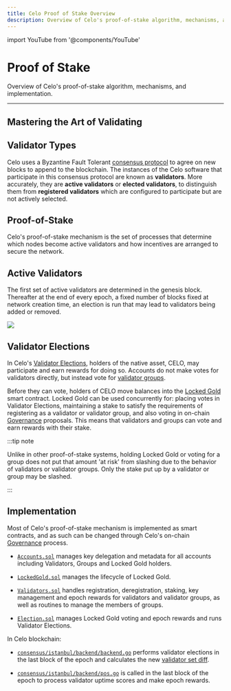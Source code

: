 ```yaml
---
title: Celo Proof of Stake Overview
description: Overview of Celo's proof-of-stake algorithm, mechanisms, and implementation.
---
```


import YouTube from '@components/YouTube'

# Proof of Stake

Overview of Celo's proof-of-stake algorithm, mechanisms, and implementation.

___

## Mastering the Art of Validating


<YouTube videoId="3UIudzzCb8o" />

## Validator Types

Celo uses a Byzantine Fault Tolerant [consensus protocol](/protocol/consensus) to agree on new blocks to append to the blockchain. The instances of the Celo software that participate in this consensus protocol are known as **validators**. More accurately, they are **active validators** or **elected validators**, to distinguish them from **registered validators** which are configured to participate but are not actively selected.

## Proof-of-Stake

Celo's proof-of-stake mechanism is the set of processes that determine which nodes become active validators and how incentives are arranged to secure the network.

## Active Validators

The first set of active validators are determined in the genesis block. Thereafter at the end of every epoch, a fixed number of blocks fixed at network creation time, an election is run that may lead to validators being added or removed.

![](https://storage.googleapis.com/celo-website/docs/concepts.jpg)

## Validator Elections

In Celo's [Validator Elections](/protocol/pos/validator-elections), holders of the native asset, CELO, may participate and earn rewards for doing so. Accounts do not make votes for validators directly, but instead vote for [validator groups](/protocol/pos/validator-groups).

Before they can vote, holders of CELO move balances into the [Locked Gold](/protocol/pos/locked-gold) smart contract. Locked Gold can be used concurrently for: placing votes in Validator Elections, maintaining a stake to satisfy the requirements of registering as a validator or validator group, and also voting in on-chain [Governance](/protocol/governance) proposals. This means that validators and groups can vote and earn rewards with their stake.

:::tip note

Unlike in other proof-of-stake systems, holding Locked Gold or voting for a group does not put that amount 'at risk' from slashing due to the behavior of validators or validator groups. Only the stake put up by a validator or group may be slashed.

:::

## Implementation

Most of Celo's proof-of-stake mechanism is implemented as smart contracts, and as such can be changed through Celo's on-chain [Governance](/protocol/governance) process.

- [`Accounts.sol`](https://github.com/celo-org/celo-monorepo/blob/master/packages/protocol/contracts/common/Accounts.sol) manages key delegation and metadata for all accounts including Validators, Groups and Locked Gold holders.

- [`LockedGold.sol`](https://github.com/celo-org/celo-monorepo/blob/master/packages/protocol/contracts/governance/LockedGold.sol) manages the lifecycle of Locked Gold.

- [`Validators.sol`](https://github.com/celo-org/celo-monorepo/blob/master/packages/protocol/contracts/governance/Validators.sol) handles registration, deregistration, staking, key management and epoch rewards for validators and validator groups, as well as routines to manage the members of groups.

- [`Election.sol`](https://github.com/celo-org/celo-monorepo/blob/master/packages/protocol/contracts/governance/Election.sol) manages Locked Gold voting and epoch rewards and runs Validator Elections.

In Celo blockchain:

- [`consensus/istanbul/backend/backend.go`](https://github.com/celo-org/celo-blockchain/blob/master/consensus/istanbul/backend/backend.go) performs validator elections in the last block of the epoch and calculates the new [validator set diff](/protocol/consensus/validator-set-differences).

- [`consensus/istanbul/backend/pos.go`](https://github.com/celo-org/celo-blockchain/blob/master/consensus/istanbul/backend/pos.go) is called in the last block of the epoch to process validator uptime scores and make epoch rewards.
